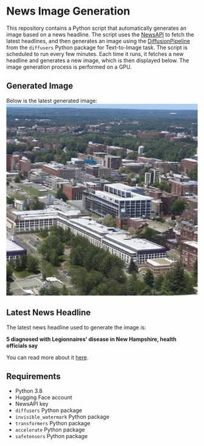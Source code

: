 # News Image Generation
This repository contains a Python script that automatically generates an image based on a news headline. The script uses the [NewsAPI](https://newsapi.org/) to fetch the latest headlines, and then generates an image using the [DiffusionPipeline](https://github.com/huggingface/diffusers) from the `diffusers` Python package for Text-to-Image task.
The script is scheduled to run every few minutes. Each time it runs, it fetches a new headline and generates a new image, which is then displayed below. The image generation process is performed on a GPU.

## Generated Image
Below is the latest generated image:
![Generated Image](image.png)

## Latest News Headline
The latest news headline used to generate the image is:

**5 diagnosed with Legionnaires' disease in New Hampshire, health officials say**

You can read more about it [here](https://news.google.com/rss/articles/CBMirAFBVV95cUxPN19yWHpwLU9UMzdDQzg4dUg1Rm9FLVhPb1hkX2U3Q0ZzTnRDVU1KN0pZN2hNY1VFSnFoMktKbUZEdDVzQ3lZTGF0M3Fqb1dzbU9iRzV0Qzh0Y2U2SFpkWTRKWlJVV2d2ekxmRVFiVDRRZkVIODRuSUx0eFQtZFRMb3JJdllkc2tGLXdQUER6ZkVrdWdsaDNpcjBDVzNLRXNQdzZEbFRwcVRDNmN40gGyAUFVX3lxTE9RaldlbHdYWVZjZmd4S21ua2tkUWtJRkstM05wOFBGdDdfMDJXN0pFZ1BlZmtaV0dhMzQ0WFpmaFpBN3FUa2V4VXRtZ3VDTE85dXc2bG9XQWtZNmpjUUdSaGJWNHZfWm05NnZtTXFpOUU0MFdQV3A3QUJNbm40QXVzN0dNS3Q4Wm1jYVIwY1dXc2FaTHluU0VrYmtjMXZWTkpfbnp6V3plVTJlR2I3cjdJS0E?oc=5).

## Requirements
- Python 3.8
- Hugging Face account
- NewsAPI key
- `diffusers` Python package
- `invisible_watermark` Python package
- `transformers` Python package
- `accelerate` Python package
- `safetensors` Python package
